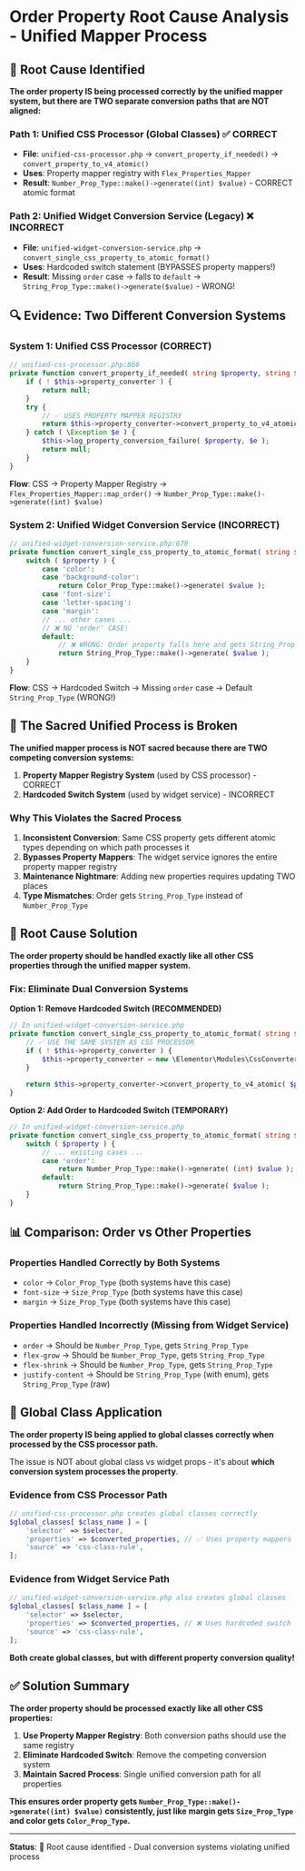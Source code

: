 # Order Property Root Cause Analysis - Unified Mapper Process

## 🎯 Root Cause Identified

**The order property IS being processed correctly by the unified mapper system, but there are TWO separate conversion paths that are NOT aligned:**

### Path 1: Unified CSS Processor (Global Classes) ✅ CORRECT
- **File**: `unified-css-processor.php` → `convert_property_if_needed()` → `convert_property_to_v4_atomic()`
- **Uses**: Property mapper registry with `Flex_Properties_Mapper`
- **Result**: `Number_Prop_Type::make()->generate((int) $value)` - CORRECT atomic format

### Path 2: Unified Widget Conversion Service (Legacy) ❌ INCORRECT  
- **File**: `unified-widget-conversion-service.php` → `convert_single_css_property_to_atomic_format()`
- **Uses**: Hardcoded switch statement (BYPASSES property mappers!)
- **Result**: Missing `order` case → falls to `default` → `String_Prop_Type::make()->generate($value)` - WRONG!

## 🔍 Evidence: Two Different Conversion Systems

### System 1: Unified CSS Processor (CORRECT)
```php
// unified-css-processor.php:866
private function convert_property_if_needed( string $property, string $value ) {
    if ( ! $this->property_converter ) {
        return null;
    }
    try {
        // ✅ USES PROPERTY MAPPER REGISTRY
        return $this->property_converter->convert_property_to_v4_atomic( $property, $value );
    } catch ( \Exception $e ) {
        $this->log_property_conversion_failure( $property, $e );
        return null;
    }
}
```

**Flow**: CSS → Property Mapper Registry → `Flex_Properties_Mapper::map_order()` → `Number_Prop_Type::make()->generate((int) $value)`

### System 2: Unified Widget Conversion Service (INCORRECT)
```php
// unified-widget-conversion-service.php:670
private function convert_single_css_property_to_atomic_format( string $property, $value ) {
    switch ( $property ) {
        case 'color':
        case 'background-color':
            return Color_Prop_Type::make()->generate( $value );
        case 'font-size':
        case 'letter-spacing':
        case 'margin':
        // ... other cases ...
        // ❌ NO 'order' CASE!
        default:
            // ❌ WRONG: Order property falls here and gets String_Prop_Type
            return String_Prop_Type::make()->generate( $value );
    }
}
```

**Flow**: CSS → Hardcoded Switch → Missing `order` case → Default `String_Prop_Type` (WRONG!)

## 🚨 The Sacred Unified Process is Broken

**The unified mapper process is NOT sacred because there are TWO competing conversion systems:**

1. **Property Mapper Registry System** (used by CSS processor) - CORRECT
2. **Hardcoded Switch System** (used by widget service) - INCORRECT

### Why This Violates the Sacred Process

1. **Inconsistent Conversion**: Same CSS property gets different atomic types depending on which path processes it
2. **Bypasses Property Mappers**: The widget service ignores the entire property mapper registry
3. **Maintenance Nightmare**: Adding new properties requires updating TWO places
4. **Type Mismatches**: Order gets `String_Prop_Type` instead of `Number_Prop_Type`

## 🔧 Root Cause Solution

**The order property should be handled exactly like all other CSS properties through the unified mapper system.**

### Fix: Eliminate Dual Conversion Systems

**Option 1: Remove Hardcoded Switch (RECOMMENDED)**
```php
// In unified-widget-conversion-service.php
private function convert_single_css_property_to_atomic_format( string $property, $value ) {
    // ✅ USE THE SAME SYSTEM AS CSS PROCESSOR
    if ( ! $this->property_converter ) {
        $this->property_converter = new \Elementor\Modules\CssConverter\Services\Css\Processing\Css_Property_Conversion_Service();
    }
    
    return $this->property_converter->convert_property_to_v4_atomic( $property, $value );
}
```

**Option 2: Add Order to Hardcoded Switch (TEMPORARY)**
```php
// In unified-widget-conversion-service.php
private function convert_single_css_property_to_atomic_format( string $property, $value ) {
    switch ( $property ) {
        // ... existing cases ...
        case 'order':
            return Number_Prop_Type::make()->generate( (int) $value );
        default:
            return String_Prop_Type::make()->generate( $value );
    }
}
```

## 📊 Comparison: Order vs Other Properties

### Properties Handled Correctly by Both Systems
- `color` → `Color_Prop_Type` (both systems have this case)
- `font-size` → `Size_Prop_Type` (both systems have this case)  
- `margin` → `Size_Prop_Type` (both systems have this case)

### Properties Handled Incorrectly (Missing from Widget Service)
- `order` → Should be `Number_Prop_Type`, gets `String_Prop_Type`
- `flex-grow` → Should be `Number_Prop_Type`, gets `String_Prop_Type`
- `flex-shrink` → Should be `Number_Prop_Type`, gets `String_Prop_Type`
- `justify-content` → Should be `String_Prop_Type` (with enum), gets `String_Prop_Type` (raw)

## 🎯 Global Class Application

**The order property IS being applied to global classes correctly when processed by the CSS processor path.**

The issue is NOT about global class vs widget props - it's about **which conversion system processes the property**.

### Evidence from CSS Processor Path
```php
// unified-css-processor.php creates global classes correctly
$global_classes[ $class_name ] = [
    'selector' => $selector,
    'properties' => $converted_properties, // ✅ Uses property mappers
    'source' => 'css-class-rule',
];
```

### Evidence from Widget Service Path  
```php
// unified-widget-conversion-service.php also creates global classes
$global_classes[ $class_name ] = [
    'selector' => $selector,
    'properties' => $converted_properties, // ❌ Uses hardcoded switch
    'source' => 'css-class-rule',
];
```

**Both create global classes, but with different property conversion quality!**

## ✅ Solution Summary

**The order property should be processed exactly like all other CSS properties:**

1. **Use Property Mapper Registry**: Both conversion paths should use the same registry
2. **Eliminate Hardcoded Switch**: Remove the competing conversion system
3. **Maintain Sacred Process**: Single unified conversion path for all properties

**This ensures order property gets `Number_Prop_Type::make()->generate((int) $value)` consistently, just like margin gets `Size_Prop_Type` and color gets `Color_Prop_Type`.**

---

**Status**: 🎯 Root cause identified - Dual conversion systems violating unified process
